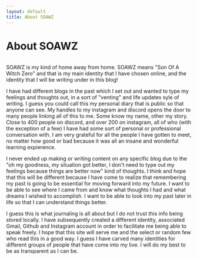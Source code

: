 ```yaml
---
layout: default
title: About SOAWZ
---
```


<div class="post">
	<h1 class="pageTitle">About SOAWZ</h1>
	<img src="{{ '/assets/img/touring.jpg' | relative_url }}" alt="">
	<p class="intro">SOAWZ is my kind of home away from home. SOAWZ means "Son Of A Witch Zero" and that is my main identity that I have chosen online, and the identity that I will be writing under in this blog!</p>
	<p>I have had different blogs in the past which I set out and wanted to type my feelings and thoughts out, in a sort of "venting" and life updates syle of writing. I guess you could call this my personal diary that is public so that anyone can see. My handles to my instagram and discord opens the door to many people linking all of this to me. Some know my name, other my story. Close to 400 people on discord, and over 200 on instagram, all of who (with the exception of a few) I have had some sort of personal or professional conversation with. I am very grateful for all the people I have gotten to meet, no matter how good or bad because it was all an insane and wonderful learning expierence.</p>
	<p> I never ended up making or writing content on any specific blog due to the "oh my goodness, my situation got better, I don't need to type out my feelings because things are better now" kind of thoughts. I think and hope that this will be different because I have come to realize that remembering my past is going to be essential for moving forward into my future. I want to be able to see where I came from and know what thoughts I had and what dreams I wished to accomplish. I want to be able to look into my past later in life so that I can understand things better.</p>
	<p>I guess this is what journaling is all about but I do not trust this info being stored locally. I have subsequently created a different identity, associated Gmail, Github and Instagram account in order to facilitate me being able to speak freely. I hope that this site will serve me and the select or random few who read this in a good way. I guess I have carved many identities for different groups of people that have come into my live. I will do my best to be as transparent as I can be.</p>

</div>
